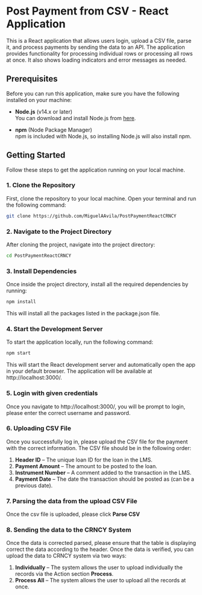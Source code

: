 
# Post Payment from CSV - React Application

This is a React application that allows users login, upload a CSV file, parse it, and process payments by sending the data to an API. The application provides functionality for processing individual rows or processing all rows at once. It also shows loading indicators and error messages as needed.

## Prerequisites
Before you can run this application, make sure you have the following installed on your machine:

- **Node.js** (v14.x or later)  
  You can download and install Node.js from [here](https://nodejs.org/).
  
- **npm** (Node Package Manager)  
  npm is included with Node.js, so installing Node.js will also install npm.

## Getting Started
Follow these steps to get the application running on your local machine.

### 1. Clone the Repository

First, clone the repository to your local machine. Open your terminal and run the following command:

```bash
git clone https://github.com/MiguelAAvila/PostPaymentReactCRNCY
```
### 2. Navigate to the Project Directory
After cloning the project, navigate into the project directory:

``` bash 
cd PostPaymentReactCRNCY 
```

### 3. Install Dependencies
Once inside the project directory, install all the required dependencies by running:

``` bash 
npm install 
```
This will install all the packages listed in the package.json file.


### 4. Start the Development Server
To start the application locally, run the following command:

``` bash 
npm start 
```
This will start the React development server and automatically open the app in your default browser. The application will be available at http://localhost:3000/.

### 5. Login with given credentials
Once you navigate to http://localhost:3000/, you will be prompt to login, please enter the correct username and password. 

### 6. Uploading CSV File

Once you successfully log in, please upload the CSV file for the payment with the correct information. The CSV file should be in the following order:

1. **Header ID** – The unique loan ID for the loan in the LMS.
2. **Payment Amount** – The amount to be posted to the loan.
3. **Instrument Number** – A comment added to the transaction in the LMS.
4. **Payment Date** – The date the transaction should be posted as (can be a previous date).

### 7. Parsing the data from the upload CSV File

Once the csv file is uploaded, please click **Parse CSV**   

### 8. Sending the data to the CRNCY System

Once the data is corrected parsed, please ensure that the table is displaying correct the data according to the header. Once the data is verified, you can upload the data to CRNCY system via two ways: 

1. **Individually** – The system allows the user to upload individually the records via the Action section **Process**.
2. **Process All** – The system allows the user to upload all the records at once.